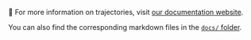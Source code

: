 🔗 For more information on trajectories, visit [our documentation website][docs].

You can also find the corresponding markdown files in the [`docs/` folder][source].

[docs]: https://swe-agent.com/latest/usage/trajectories/
[source]: https://github.com/SWE-agent/SWE-agent/tree/main/docs
